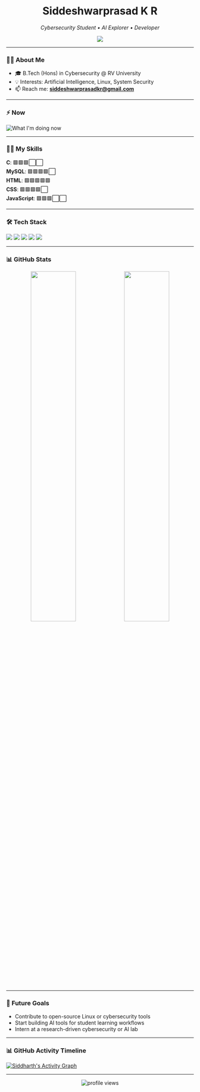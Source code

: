 <h1 align="center">Siddeshwarprasad K R</h1>
<p align="center"><i>Cybersecurity Student • AI Explorer • Developer</i></p>
<p align="center">
  <img src="https://readme-typing-svg.herokuapp.com/?lines=Cybersecurity+Student;AI+and+Linux+Lover;Web+Dev+Collaborator;Always+learning+something+new!&center=true&width=500&height=50" />
</p>

---

### 🧑‍💻 About Me

- 🎓 B.Tech (Hons) in Cybersecurity @ RV University  
- 💡 Interests: Artificial Intelligence, Linux, System Security  
- 📫 Reach me: **siddeshwarprasadkr@gmail.com**

---

### ⚡ Now

![What I'm doing now](https://img.shields.io/static/v1?label=Current%20Focus&message=Learning%20ML%20Research%20Papers&color=blue)

---

### 🧑‍💻 My Skills

**C**: 🟩🟩🟩⬜⬜  
**MySQL**: 🟩🟩🟩🟩⬜  
**HTML**: 🟩🟩🟩🟩🟩  
**CSS**: 🟩🟩🟩🟩⬜   
**JavaScript**: 🟩🟩🟩⬜⬜

---

### 🛠 Tech Stack

<p align="left">

  <img src="https://img.shields.io/badge/C-121212?style=for-the-badge&logo=c&logoColor=white"/>
  <img src="https://img.shields.io/badge/MySQL-121212?style=for-the-badge&logo=mysql&logoColor=white"/>
  <img src="https://img.shields.io/badge/HTML5-121212?style=for-the-badge&logo=html5&logoColor=white"/>
  <img src="https://img.shields.io/badge/CSS3-121212?style=for-the-badge&logo=css3&logoColor=white"/>
  <img src="https://img.shields.io/badge/JavaScript-121212?style=for-the-badge&logo=javascript&logoColor=white"/>
</p>

---

### 📊 GitHub Stats

<p align="center">
  <img src="https://github-readme-stats.vercel.app/api?username=Siddu-03&show_icons=true&hide_border=true&theme=tokyonight" width="49%" />
  <img src="https://github-readme-streak-stats.herokuapp.com/?user=Siddu-03&theme=tokyonight&hide_border=true" width="49%" />
</p>

---

### 🚀 Future Goals

- Contribute to open-source Linux or cybersecurity tools  
- Start building AI tools for student learning workflows  
- Intern at a research-driven cybersecurity or AI lab  





---

### 📊 GitHub Activity Timeline

[![Siddharth's Activity Graph](https://github-readme-activity-graph.vercel.app/graph?username=Siddu-03&theme=tokyo-night)](https://github.com/ashutosh00710/github-readme-activity-graph)

---

<p align="center">
  <img src="https://komarev.com/ghpvc/?username=Siddu-03&label=Profile+Views&color=0e75b6&style=flat" alt="profile views"/>
</p>
